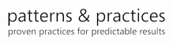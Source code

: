 [![modelli e procedure](media/guidance-pnp-include/pnp-logo.png)](http://aka.ms/mspnp)



<!--HONumber=Nov16_HO4-->


